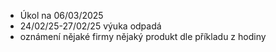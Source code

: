 * Úkol na 06/03/2025
* 24/02/25-27/02/25 výuka odpadá
* oznámení nějaké firmy nějaký produkt dle příkladu z hodiny
